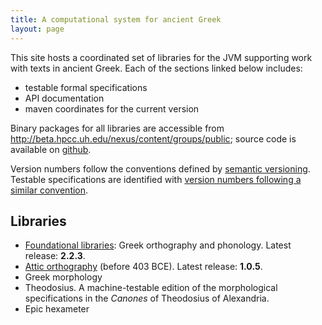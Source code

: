 ```yaml
---
title: A computational system for ancient Greek
layout: page
---
```


This site hosts a coordinated set of libraries for the JVM supporting work with texts in ancient Greek.  Each of the sections linked below includes:

- testable formal specifications
- API documentation
- maven coordinates for the current version

Binary packages for all libraries are accessible from <http://beta.hpcc.uh.edu/nexus/content/groups/public>; source code is available on [github](https://github.com/neelsmith/greeklang).

 Version numbers follow the conventions defined by [semantic versioning](http://semver.org/).  Testable specifications are identified with [version numbers following a similar convention](versionspec).

## Libraries

- [Foundational libraries](basics): Greek orthography and phonology.  Latest release: **2.2.3**.
- [Attic orthography](attic) (before 403 BCE).  Latest release:  **1.0.5**.
- Greek morphology
- Theodosius.  A machine-testable edition of the morphological specifications in the *Canones* of Theodosius of Alexandria.
- Epic hexameter
